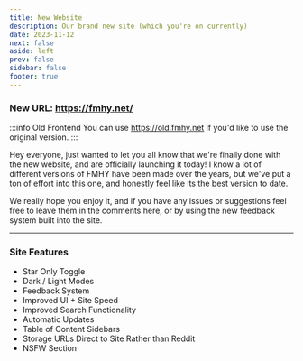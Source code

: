```yaml
---
title: New Website
description: Our brand new site (which you're on currently)
date: 2023-11-12
next: false
aside: left
prev: false
sidebar: false
footer: true
---
```


<Post authors="['taskylizard']" />

### New URL: https://fmhy.net/

:::info Old Frontend
You can use https://old.fmhy.net if you'd like to use the
original version.
:::

Hey everyone, just wanted to let you all know that we're finally done with the
new website, and are officially launching it today! I know a lot of different
versions of FMHY have been made over the years, but we've put a ton of effort
into this one, and honestly feel like its the best version to date.

We really hope you enjoy it, and if you have any issues or suggestions feel free
to leave them in the comments here, or by using the new feedback system built
into the site.

---

### Site Features

- Star Only Toggle
- Dark / Light Modes
- Feedback System
- Improved UI + Site Speed
- Improved Search Functionality
- Automatic Updates
- Table of Content Sidebars
- Storage URLs Direct to Site Rather than Reddit
- NSFW Section
